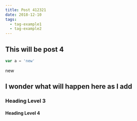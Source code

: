 ```yaml
---
title: Post 412321
date: 2018-12-10
tags:
  - tag-example1
  - tag-example2
---
```


## This will be post 4

```js
var a = 'new'
```

new

## I wonder what will happen here as I add

### Heading Level 3

#### Heading Level 4
